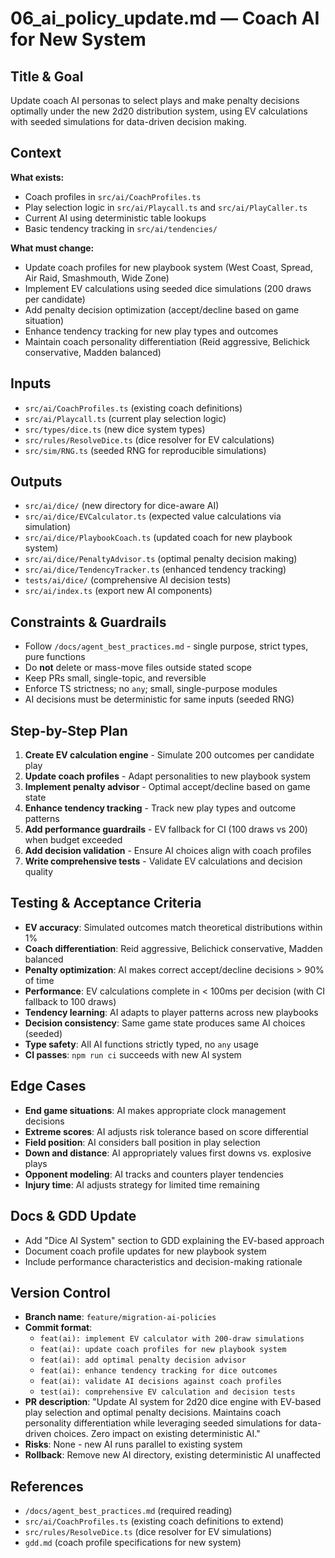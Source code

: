 # 06_ai_policy_update.md — Coach AI for New System

## Title & Goal
Update coach AI personas to select plays and make penalty decisions optimally under the new 2d20 distribution system, using EV calculations with seeded simulations for data-driven decision making.

## Context
**What exists:**
- Coach profiles in `src/ai/CoachProfiles.ts`
- Play selection logic in `src/ai/Playcall.ts` and `src/ai/PlayCaller.ts`
- Current AI using deterministic table lookups
- Basic tendency tracking in `src/ai/tendencies/`

**What must change:**
- Update coach profiles for new playbook system (West Coast, Spread, Air Raid, Smashmouth, Wide Zone)
- Implement EV calculations using seeded dice simulations (200 draws per candidate)
- Add penalty decision optimization (accept/decline based on game situation)
- Enhance tendency tracking for new play types and outcomes
- Maintain coach personality differentiation (Reid aggressive, Belichick conservative, Madden balanced)

## Inputs
- `src/ai/CoachProfiles.ts` (existing coach definitions)
- `src/ai/Playcall.ts` (current play selection logic)
- `src/types/dice.ts` (new dice system types)
- `src/rules/ResolveDice.ts` (dice resolver for EV calculations)
- `src/sim/RNG.ts` (seeded RNG for reproducible simulations)

## Outputs
- `src/ai/dice/` (new directory for dice-aware AI)
- `src/ai/dice/EVCalculator.ts` (expected value calculations via simulation)
- `src/ai/dice/PlaybookCoach.ts` (updated coach for new playbook system)
- `src/ai/dice/PenaltyAdvisor.ts` (optimal penalty decision making)
- `src/ai/dice/TendencyTracker.ts` (enhanced tendency tracking)
- `tests/ai/dice/` (comprehensive AI decision tests)
- `src/ai/index.ts` (export new AI components)

## Constraints & Guardrails
- Follow `/docs/agent_best_practices.md` - single purpose, strict types, pure functions
- Do **not** delete or mass-move files outside stated scope
- Keep PRs small, single-topic, and reversible
- Enforce TS strictness; no `any`; small, single-purpose modules
- AI decisions must be deterministic for same inputs (seeded RNG)

## Step-by-Step Plan
1. **Create EV calculation engine** - Simulate 200 outcomes per candidate play
2. **Update coach profiles** - Adapt personalities to new playbook system
3. **Implement penalty advisor** - Optimal accept/decline based on game state
4. **Enhance tendency tracking** - Track new play types and outcome patterns
5. **Add performance guardrails** - EV fallback for CI (100 draws vs 200) when budget exceeded
6. **Add decision validation** - Ensure AI choices align with coach profiles
7. **Write comprehensive tests** - Validate EV calculations and decision quality

## Testing & Acceptance Criteria
- **EV accuracy**: Simulated outcomes match theoretical distributions within 1%
- **Coach differentiation**: Reid aggressive, Belichick conservative, Madden balanced
- **Penalty optimization**: AI makes correct accept/decline decisions > 90% of time
- **Performance**: EV calculations complete in < 100ms per decision (with CI fallback to 100 draws)
- **Tendency learning**: AI adapts to player patterns across new playbooks
- **Decision consistency**: Same game state produces same AI choices (seeded)
- **Type safety**: All AI functions strictly typed, no `any` usage
- **CI passes**: `npm run ci` succeeds with new AI system

## Edge Cases
- **End game situations**: AI makes appropriate clock management decisions
- **Extreme scores**: AI adjusts risk tolerance based on score differential
- **Field position**: AI considers ball position in play selection
- **Down and distance**: AI appropriately values first downs vs. explosive plays
- **Opponent modeling**: AI tracks and counters player tendencies
- **Injury time**: AI adjusts strategy for limited time remaining

## Docs & GDD Update
- Add "Dice AI System" section to GDD explaining the EV-based approach
- Document coach profile updates for new playbook system
- Include performance characteristics and decision-making rationale

## Version Control
- **Branch name**: `feature/migration-ai-policies`
- **Commit format**:
  - `feat(ai): implement EV calculator with 200-draw simulations`
  - `feat(ai): update coach profiles for new playbook system`
  - `feat(ai): add optimal penalty decision advisor`
  - `feat(ai): enhance tendency tracking for dice outcomes`
  - `feat(ai): validate AI decisions against coach profiles`
  - `test(ai): comprehensive EV calculation and decision tests`
- **PR description**: "Update AI system for 2d20 dice engine with EV-based play selection and optimal penalty decisions. Maintains coach personality differentiation while leveraging seeded simulations for data-driven choices. Zero impact on existing deterministic AI."
- **Risks**: None - new AI runs parallel to existing system
- **Rollback**: Remove new AI directory, existing deterministic AI unaffected

## References
- `/docs/agent_best_practices.md` (required reading)
- `src/ai/CoachProfiles.ts` (existing coach definitions to extend)
- `src/rules/ResolveDice.ts` (dice resolver for EV simulations)
- `gdd.md` (coach profile specifications for new system)
